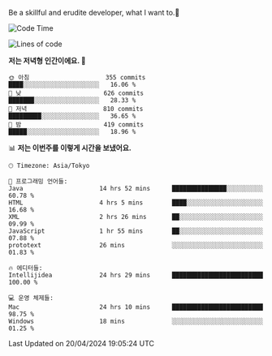 Be a skillful and erudite developer, what I want to.👶

<!--START_SECTION:waka-->
![Code Time](http://img.shields.io/badge/Code%20Time-716%20hrs%2045%20mins-blue)

![Lines of code](https://img.shields.io/badge/%EC%A0%80%EB%8A%94%20%EC%97%AC%ED%83%9C%EA%B9%8C%EC%A7%80%20-1.6%20million%20%EC%A4%84%EC%9D%98%20%EC%BD%94%EB%93%9C%EB%A5%BC%20%EC%9E%91%EC%84%B1%ED%96%88%EC%96%B4%EC%9A%94.-blue)

**저는 저녁형 인간이에요. 🦉** 

```text
🌞 아침                     355 commits         ████░░░░░░░░░░░░░░░░░░░░░   16.06 % 
🌆 낮　                     626 commits         ███████░░░░░░░░░░░░░░░░░░   28.33 % 
🌃 저녁                     810 commits         █████████░░░░░░░░░░░░░░░░   36.65 % 
🌙 밤　                     419 commits         █████░░░░░░░░░░░░░░░░░░░░   18.96 % 
```


📊 **저는 이번주를 이렇게 시간을 보냈어요.** 

```text
🕑︎ Timezone: Asia/Tokyo

💬 프로그래밍 언어들: 
Java                     14 hrs 52 mins      ███████████████░░░░░░░░░░   60.78 % 
HTML                     4 hrs 5 mins        ████░░░░░░░░░░░░░░░░░░░░░   16.68 % 
XML                      2 hrs 26 mins       ██░░░░░░░░░░░░░░░░░░░░░░░   09.99 % 
JavaScript               1 hr 55 mins        ██░░░░░░░░░░░░░░░░░░░░░░░   07.88 % 
prototext                26 mins             ░░░░░░░░░░░░░░░░░░░░░░░░░   01.83 % 

🔥 에디터들: 
Intellijidea             24 hrs 29 mins      █████████████████████████   100.00 % 

💻 운영 체제들: 
Mac                      24 hrs 10 mins      █████████████████████████   98.75 % 
Windows                  18 mins             ░░░░░░░░░░░░░░░░░░░░░░░░░   01.25 % 
```


 Last Updated on 20/04/2024 19:05:24 UTC
<!--END_SECTION:waka-->
